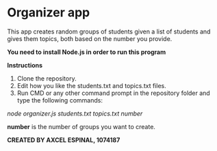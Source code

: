 # Organizer app

This app creates random groups of students given a list of students and gives them topics, both based on the number you provide.

**You need to install Node.js in order to run this program**

**Instructions**

1. Clone the repository.
2. Edit how you like the students.txt and topics.txt files.
3. Run CMD or any other command prompt in the repository folder and type the following commands:

*node organizer.js students.txt topics.txt number*

**number** is the number of groups you want to create.

**CREATED BY AXCEL ESPINAL, 1074187**